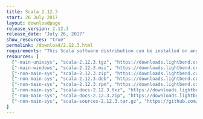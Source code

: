 ```yaml
---
title: Scala 2.12.3
start: 26 July 2017
layout: downloadpage
release_version: 2.12.3
release_date: "July 26, 2017"
show_resources: "true"
permalink: /download/2.12.3.html
requirements: "This Scala software distribution can be installed on any Unix-like or Windows system. It requires Java 8 or later, available <a href='http://www.java.com/'>here</a>."
resources: [
  ["-main-unixsys", "scala-2.12.3.tgz", "https://downloads.lightbend.com/scala/2.12.3/scala-2.12.3.tgz", "Mac OS X, Unix, Cygwin", "18.85M"],
  ["-main-windows", "scala-2.12.3.msi", "https://downloads.lightbend.com/scala/2.12.3/scala-2.12.3.msi", "Windows (msi installer)", "126.93M"],
  ["-non-main-sys", "scala-2.12.3.zip", "https://downloads.lightbend.com/scala/2.12.3/scala-2.12.3.zip", "Windows", "18.89M"],
  ["-non-main-sys", "scala-2.12.3.deb", "https://downloads.lightbend.com/scala/2.12.3/scala-2.12.3.deb", "Debian", "145.78M"],
  ["-non-main-sys", "scala-2.12.3.rpm", "https://downloads.lightbend.com/scala/2.12.3/scala-2.12.3.rpm", "RPM package", "126.36M"],
  ["-non-main-sys", "scala-docs-2.12.3.txz", "https://downloads.lightbend.com/scala/2.12.3/scala-docs-2.12.3.txz", "API docs", "56.64M"],
  ["-non-main-sys", "scala-docs-2.12.3.zip", "https://downloads.lightbend.com/scala/2.12.3/scala-docs-2.12.3.zip", "API docs", "110.14M"],
  ["-non-main-sys", "scala-sources-2.12.3.tar.gz", "https://github.com/scala/scala/archive/v2.12.3.tar.gz", "Sources", ""]
]
---
```

